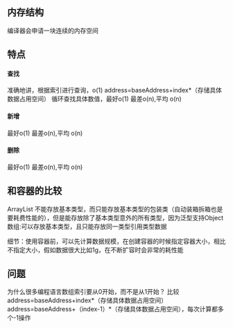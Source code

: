 ## 内存结构
编译器会申请一块连续的内存空间

## 特点
#### 查找
准确地讲，根据索引进行查询，o(1)  address=baseAddress+index*（存储具体数据占用空间）
循环查找具体数值，最好o(1) 最差o(n),平均 o(n)
#### 新增
最好o(1) 最差o(n),平均 o(n)
#### 删除
最好o(1) 最差o(n),平均 o(n)

## 和容器的比较
ArrayList 不能存放基本类型，而只能存放基本类型的包装类（自动装箱拆箱也是要耗费性能的），但是能存放除了基本类型意外的所有类型，因为泛型支持Object
数组:可以存放基本类型，且只能存放同一类型引用类型数据

细节：使用容器前，可以先计算数据规模，在创建容器的时候指定容器大小，相比不指定大小，假如数据很大比如1g，在不断扩容时会非常的耗性能

## 问题
为什么很多编程语言数组索引要从0开始，而不是从1开始？
比较
address=baseAddress+index*（存储具体数据占用空间）
address=baseAddress+（index-1）*（存储具体数据占用空间），每次计算都多个-1操作